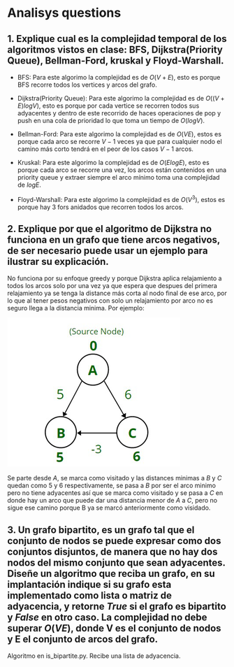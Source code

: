 # Analisys questions 

## 1. Explique cual es la complejidad temporal de los algoritmos vistos en clase: BFS, Dijkstra(Priority Queue), Bellman-Ford, kruskal y Floyd-Warshall.

- BFS: Para este algorimo la complejidad es de $O(V+E)$, esto es porque BFS recorre todos los vertices y arcos del grafo.

- Dijkstra(Priority Queue): Para este algorimo la complejidad es de $O((V+E)logV)$, esto es porque por cada vertice se recorren todos sus adyacentes y dentro de este recorrido de haces operaciones de pop y push en una cola de prioridad lo que toma un tiempo de $O(logV)$.

- Bellman-Ford: Para este algorimo la complejidad es de $O(VE)$, estos es porque cada arco se recorre $V-1$ veces ya que para cualquier nodo el camino más corto tendrá en el peor de los casos $V-1$ arcos.

- Kruskal: Para este algorimo la complejidad es de $O(ElogE)$, esto es porque cada arco se recorre una vez, los arcos están contenidos en una priority queue y extraer siempre el arco mínimo toma una complejidad de $logE$.

- Floyd-Warshall: Para este algorimo la complejidad es de $O(V^3)$, estos es porque hay 3 fors anidados que recorren todos los arcos.

## 2. Explique por que el algoritmo de Dijkstra no funciona en un grafo que tiene arcos negativos, de ser necesario puede usar un ejemplo para ilustrar su explicación.

No funciona por su enfoque greedy y porque Dijkstra aplica relajamiento a todos los arcos solo por una vez ya que espera que despues del primera relajamiento ya se tenga la distance más corta al nodo final de ese arco, por lo que al tener pesos negativos con solo un relajamiento por arco no es seguro llega a la distancia minima. Por ejemplo:

![Alt text](image.png)

Se parte desde $A$, se marca como visitado y las distances minimas a $B$ y $C$ quedan como 5 y 6 respectivamente, se pasa a $B$ por ser el arco minimo pero no tiene adyacentes así que se marca como visitado y se pasa a $C$ en donde hay un arco que puede dar una distancia menor de $A$ a $C$, pero no sigue ese camino porque B ya se marcó anteriormente como visidado.

## 3. Un grafo bipartito, es un grafo tal que el conjunto de nodos se puede expresar como dos conjuntos disjuntos, de manera que no hay dos nodos del mismo conjunto que sean adyacentes. Diseñe un algoritmo que reciba un grafo, en su implantación indique si su grafo esta implementado como lista o matriz de adyacencia, y retorne $True$ si el grafo es bipartito y $False$ en otro caso. La complejidad no debe superar $O(VE)$, donde V es el conjunto de nodos y E el conjunto de arcos del grafo.

Algoritmo en is_bipartite.py. Recibe una lista de adyacencia.
